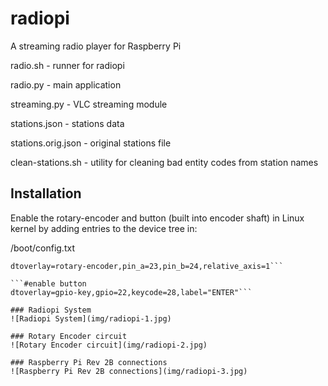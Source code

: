 # radiopi
A streaming radio player for Raspberry Pi

radio.sh - runner for radiopi

radio.py - main application

streaming.py - VLC streaming module

stations.json - stations data

stations.orig.json - original stations file

clean-stations.sh - utility for cleaning bad entity codes from station names


## Installation
Enable the rotary-encoder and button (built into encoder shaft) in Linux
kernel by adding entries to the device tree in: 

/boot/config.txt

```#enable rotary encoder
dtoverlay=rotary-encoder,pin_a=23,pin_b=24,relative_axis=1```

```#enable button
dtoverlay=gpio-key,gpio=22,keycode=28,label="ENTER"```

### Radiopi System
![Radiopi System](img/radiopi-1.jpg)

### Rotary Encoder circuit
![Rotary Encoder circuit](img/radiopi-2.jpg)

### Raspberry Pi Rev 2B connections
![Raspberry Pi Rev 2B connections](img/radiopi-3.jpg)
